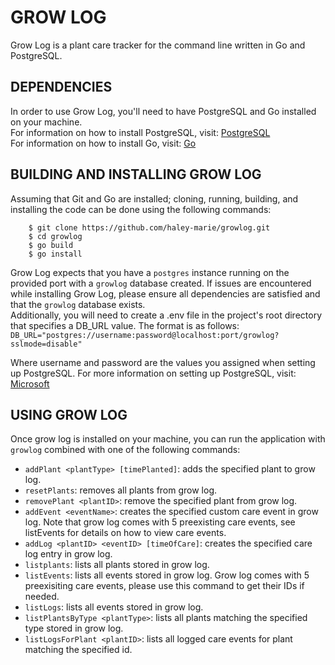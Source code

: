 # GROW LOG
Grow Log is a plant care tracker for the command line written in Go and PostgreSQL.  

## DEPENDENCIES
In order to use Grow Log, you'll need to have PostgreSQL and Go installed on your machine.  
For information on how to install PostgreSQL, visit: [PostgreSQL](https://www.postgresql.org/download/)  
For information on how to install Go, visit: [Go](https://go.dev/doc/install)  

## BUILDING AND INSTALLING GROW LOG
Assuming that Git and Go are installed; cloning, running, building, and installing the code can be done using the following commands:  
```
    $ git clone https://github.com/haley-marie/growlog.git
    $ cd growlog
    $ go build
    $ go install
```

Grow Log expects that you have a `postgres` instance running on the provided port with a `growlog` database created. If issues are encountered while installing Grow Log, please ensure all dependencies are satisfied and that the `growlog` database exists.  
Additionally, you will need to create a .env file in the project's root directory that specifies a DB_URL value. The format is as follows:  
    `DB_URL="postgres://username:password@localhost:port/growlog?sslmode=disable"`  

Where username and password are the values you assigned when setting up PostgreSQL. For more information on setting up PostgreSQL, visit: [Microsoft](https://learn.microsoft.com/en-us/windows/wsl/tutorials/wsl-database#install-postgresql)  

## USING GROW LOG
Once grow log is installed on your machine, you can run the application with `growlog` combined with one of the following commands:  
- `addPlant <plantType> [timePlanted]`: adds the specified plant to grow log.  
- `resetPlants`: removes all plants from grow log.  
- `removePlant <plantID>`: remove the specified plant from grow log.  
- `addEvent <eventName>`: creates the specified custom care event in grow log. Note that grow log comes with 5 preexisting care events, see listEvents for details on how to view care events.  
- `addLog <plantID> <eventID> [timeOfCare]`: creates the specified care log entry in grow log.  
- `listplants`: lists all plants stored in grow log.  
- `listEvents`: lists all events stored in grow log. Grow log comes with 5 preexisiting care events, please use this command to get their IDs if needed.  
- `listLogs`: lists all events stored in grow log.  
- `listPlantsByType <plantType>`: lists all plants matching the specified type stored in grow log.  
- `listLogsForPlant <plantID>`: lists all logged care events for plant matching the specified id.  
